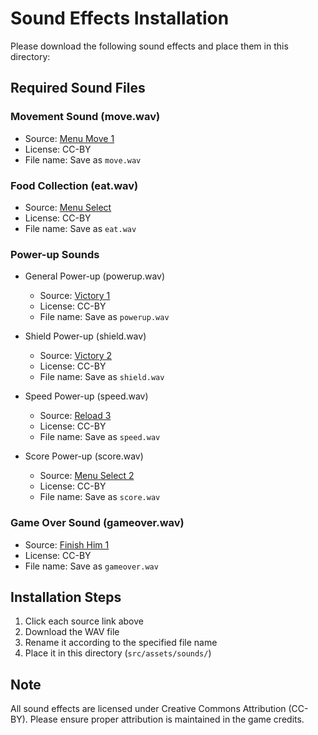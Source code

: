 # Sound Effects Installation

Please download the following sound effects and place them in this directory:

## Required Sound Files

### Movement Sound (move.wav)
- Source: [Menu Move 1](https://freesound.org/people/pumodi/sounds/150216/)
- License: CC-BY
- File name: Save as `move.wav`

### Food Collection (eat.wav)
- Source: [Menu Select](https://freesound.org/people/pumodi/sounds/150222/)
- License: CC-BY
- File name: Save as `eat.wav`

### Power-up Sounds
- General Power-up (powerup.wav)
  - Source: [Victory 1](https://freesound.org/people/pumodi/sounds/150224/)
  - License: CC-BY
  - File name: Save as `powerup.wav`

- Shield Power-up (shield.wav)
  - Source: [Victory 2](https://freesound.org/people/pumodi/sounds/150223/)
  - License: CC-BY
  - File name: Save as `shield.wav`

- Speed Power-up (speed.wav)
  - Source: [Reload 3](https://freesound.org/people/pumodi/sounds/150217/)
  - License: CC-BY
  - File name: Save as `speed.wav`

- Score Power-up (score.wav)
  - Source: [Menu Select 2](https://freesound.org/people/pumodi/sounds/150218/)
  - License: CC-BY
  - File name: Save as `score.wav`

### Game Over Sound (gameover.wav)
- Source: [Finish Him 1](https://freesound.org/people/pumodi/sounds/150213/)
- License: CC-BY
- File name: Save as `gameover.wav`

## Installation Steps
1. Click each source link above
2. Download the WAV file
3. Rename it according to the specified file name
4. Place it in this directory (`src/assets/sounds/`)

## Note
All sound effects are licensed under Creative Commons Attribution (CC-BY). 
Please ensure proper attribution is maintained in the game credits.
